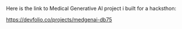 Here is the link to Medical Generative AI project i built for a hacksthon: 


https://devfolio.co/projects/medgenai-db75

